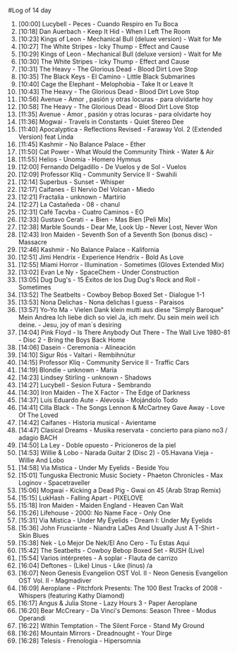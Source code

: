 #Log of 14 day

1. [00:00] Lucybell - Peces - Cuando Respiro en Tu Boca
1. [10:18] Dan Auerbach - Keep It Hid - When I Left The Room
1. [10:23] Kings of Leon - Mechanical Bull (deluxe version) - Wait for Me
1. [10:27] The White Stripes - Icky Thump - Effect and Cause
1. [10:29] Kings of Leon - Mechanical Bull (deluxe version) - Wait for Me
1. [10:30] The White Stripes - Icky Thump - Effect and Cause
1. [10:31] The Heavy - The Glorious Dead - Blood Dirt Love Stop
1. [10:35] The Black Keys - El Camino - Little Black Submarines
1. [10:40] Cage the Elephant - Melophobia - Take It or Leave It
1. [10:43] The Heavy - The Glorious Dead - Blood Dirt Love Stop
1. [10:56] Avenue - Amor , pasión y otras locuras - para olvidarte hoy
1. [10:58] The Heavy - The Glorious Dead - Blood Dirt Love Stop
1. [11:35] Avenue - Amor , pasión y otras locuras - para olvidarte hoy
1. [11:36] Mogwai - Travels in Constants - Quiet Stereo Dee
1. [11:40] Apocalyptica - Reflections Revised - Faraway Vol. 2 (Extended Version) feat Linda
1. [11:45] Kashmir - No Balance Palace - Ether
1. [11:50] Cat Power - What Would the Community Think - Water & Air
1. [11:55] Helios - Unomia - Homero Hymnus
1. [12:00] Fernando Delgadillo - De Vuelos y de Sol - Vuelos
1. [12:09] Professor Kliq - Community Service II - Swahili
1. [12:14] Superbus - Sunset - Whisper
1. [12:17] Caifanes - El Nervio Del Volcan - Miedo
1. [12:21] Fractalia - unknown - Martirio
1. [12:27] La Castañeda - 08 - chanul
1. [12:31] Café Tacvba - Cuatro Caminos - EO
1. [12:33] Gustavo Cerati - + Bien - Mas Bien [Peli Mix]
1. [12:38] Marble Sounds - Dear Me, Look Up - Never Lost, Never Won
1. [12:43] Iron Maiden - Seventh Son of a Seventh Son (bonus disc) - Massacre
1. [12:46] Kashmir - No Balance Palace - Kalifornia
1. [12:51] Jimi Hendrix - Experience Hendrix - Bold As Love
1. [12:55] Miami Horror - Illumination - Sometimes (Gloves Extended Mix)
1. [13:02] Evan Le Ny - SpaceChem - Under Construction
1. [13:05] Dug Dug's - 15 Éxitos de los Dug Dug's Rock and Roll - Sometimes
1. [13:52] The Seatbelts - Cowboy Bebop Boxed Set - Dialogue 1-1
1. [13:53] Nona Delichas - Nona delichas I guess - Paraisos
1. [13:57] Yo-Yo Ma - Vielen Dank klein mutti aus diese "Simply Baroque" Mein Andrea Ich liebe dich so viel Ja, ich mehr. Du sein mein weil ich deine. - Jesu, joy of man`s desiring
1. [14:04] Pink Floyd - Is There Anybody Out There - The Wall Live 1980-81 - Disc 2 - Bring the Boys Back Home
1. [14:06] Dasein - Ceremonia - Alineación
1. [14:10] Sigur Rós - Valtari - Rembihnútur
1. [14:15] Professor Kliq - Community Service II - Traffic Cars
1. [14:19] Blondie - unknown - Maria
1. [14:23] Lindsey Stirling - unknown - Shadows
1. [14:27] Lucybell - Sesion Futura - Sembrando
1. [14:30] Iron Maiden - The X Factor - The Edge of Darkness
1. [14:37] Luis Eduardo Aute - Alevosía - Mojándolo Todo
1. [14:41] Cilla Black - The Songs Lennon & McCartney Gave Away - Love Of The Loved
1. [14:42] Caifanes - Historia musical - Avientame
1. [14:47] Clasical Dreams - Musika reservata - concierto para piano no3 / adagio BACH
1. [14:50] La Ley - Doble opuesto - Pricioneros de la piel
1. [14:53] Willie & Lobo - Narada Guitar 2 (Disc 2) - 05.Havana Vieja - Willie And Lobo
1. [14:58] Via Mistica - Under My Eyelids - Beside You
1. [15:01] Tunguska Electronic Music Society - Phaeton Chronicles - Max Loginov - Spacetraveller
1. [15:06] Mogwai - Kicking a Dead Pig - Gwai on 45 (Arab Strap Remix)
1. [15:15] LukHash - Falling Apart - PIXELOVE
1. [15:18] Iron Maiden - Maiden England - Heaven Can Wait
1. [15:26] Lifehouse - 2000: No Name Face - Only One
1. [15:31] Via Mistica - Under My Eyelids - Dream I: Under My Eyelids
1. [15:36] John Frusciante - Niandra LaDes And Usually Just A T-Shirt - Skin Blues
1. [15:38] Nek - Lo Mejor De Nek/El Ano Cero - Tu Estas Aqui
1. [15:42] The Seatbelts - Cowboy Bebop Boxed Set - RUSH (Live)
1. [15:54] Varios intérpretes - A soplar - Flauta de carrizo
1. [16:04] Deftones - (Like) Linus - Like (linus) /a
1. [16:07] Neon Genesis Evangelion OST Vol. II - Neon Genesis Evangelion OST Vol. II - Magmadiver
1. [16:09] Aeroplane - Pitchfork Presents: The 100 Best Tracks of 2008 - Whispers (featuring Kathy Diamond)
1. [16:17] Angus & Julia Stone - Lazy Hours 3 - Paper Aeroplane
1. [16:20] Bear McCreary - Da Vinci's Demons: Season Three - Modus Operandi
1. [16:22] Within Temptation - The Silent Force - Stand My Ground
1. [16:26] Mountain Mirrors - Dreadnought - Your Dirge
1. [16:28] Telesis - Frenologia - Hipersomnia
